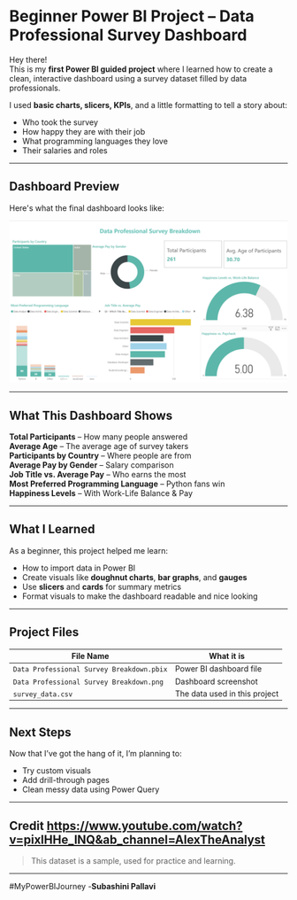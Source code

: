 # Beginner Power BI Project – Data Professional Survey Dashboard

Hey there!   
This is my **first Power BI guided project** where I learned how to create a clean, interactive dashboard using a survey dataset filled by data professionals.

I used **basic charts, slicers, KPIs**, and a little formatting to tell a story about:
- Who took the survey
- How happy they are with their job
- What programming languages they love
- Their salaries and roles

---

## Dashboard Preview

Here's what the final dashboard looks like:

![Dashboard Preview](https://raw.githubusercontent.com/Suba1902/MySQL-PowerBI-guided-projects/main/DataProfessional_powerBI/DataProfessionals.png)

---

## What This Dashboard Shows

 **Total Participants** – How many people answered  
 **Average Age** – The average age of survey takers  
 **Participants by Country** – Where people are from  
 **Average Pay by Gender** – Salary comparison  
 **Job Title vs. Average Pay** – Who earns the most  
 **Most Preferred Programming Language** – Python fans win  
 **Happiness Levels** – With Work-Life Balance & Pay

---

## What I Learned

As a beginner, this project helped me learn:
- How to import data in Power BI  
- Create visuals like **doughnut charts**, **bar graphs**, and **gauges**  
- Use **slicers** and **cards** for summary metrics  
- Format visuals to make the dashboard readable and nice looking

---

## Project Files

| File Name                            | What it is                                |
|-------------------------------------|--------------------------------------------|
| `Data Professional Survey Breakdown.pbix` | Power BI dashboard file                   |
| `Data Professional Survey Breakdown.png`  | Dashboard screenshot                      |
| `survey_data.csv`                   | The data used in this project              |

---

## Next Steps

Now that I’ve got the hang of it, I’m planning to:
- Try custom visuals  
- Add drill-through pages  
- Clean messy data using Power Query  

---

## Credit https://www.youtube.com/watch?v=pixlHHe_lNQ&ab_channel=AlexTheAnalyst


> This dataset is a sample, used for practice and learning.

---

#MyPowerBIJourney 
-**Subashini Pallavi**
